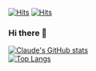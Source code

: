 [![Hits](https://hits.seeyoufarm.com/api/count/incr/badge.svg?url=https%3A%2F%2Fgithub.com%2FNackUn&count_bg=%23F16B6F&title_bg=%233C3530&icon=github.svg&icon_color=%23E7E7E7&title=hits&edge_flat=false)](https://hits.seeyoufarm.com)
[![Hits](https://hits.seeyoufarm.com/api/count/incr/badge.svg?url=https%3A%2F%2Fwww.notion.so%2F2e23aa6237e34c4298c27a239f864027&count_bg=%236AAFE6&title_bg=%233C3530&icon=notion.svg&icon_color=%23E7E7E7&title=hits&edge_flat=false)](https://hits.seeyoufarm.com)

### Hi there 👋

[![Claude's GitHub stats](https://github-readme-stats.vercel.app/api?username=NackUn&show_icons=true)](https://github.com/anuraghazra/github-readme-stats)
<br>
[![Top Langs](https://github-readme-stats.vercel.app/api/top-langs/?username=NackUn&layout=compact)](https://github.com/anuraghazra/github-readme-stats)


<!--
**NackUn/NackUn** is a ✨ _special_ ✨ repository because its `README.md` (this file) appears on your GitHub profile.

Here are some ideas to get you started:

- 🔭 I’m currently working on ...
- 🌱 I’m currently learning ...
- 👯 I’m looking to collaborate on ...
- 🤔 I’m looking for help with ...
- 💬 Ask me about ...
- 📫 How to reach me: ...
- 😄 Pronouns: ...
- ⚡ Fun fact: ...
-->
